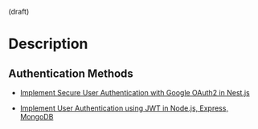 (draft)

# Description

## Authentication Methods

- [Implement Secure User Authentication with Google OAuth2 in Nest.js](https://github.com/jparkley/security-authentication/tree/main/nestjs-google-oauth2)

- [Implement User Authentication using JWT in Node.js, Express, MongoDB](https://github.com/jparkley/security-authentication/tree/main/expressjs-jwt-mongodb)
